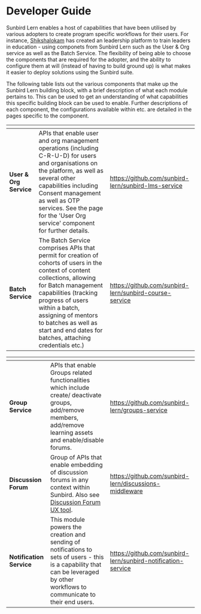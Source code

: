 # Developer Guide

Sunbird Lern enables a host of capabilities that have been utilised by various adopters to create program specific workflows for their users. For instance, [Shikshalokam](https://shikshalokam.org) has created an  leadership platform to train leaders in education - using componets from Sunbird Lern such as the User & Org service as well as the Batch Service. The flexibility of being able to choose the components that are required for the adopter, and the ability to configure them at will (instead of having to build ground up) is what makes it easier to deploy solutions using the Sunbird suite.

The following table lists out the various components that make up the Sunbird Lern building block, with a brief description of what each module pertains to. This can be used to get an understanding of what capabilities this specific building block can be used to enable. Further descriptions of each component, the configurations available within etc. are detailed in the pages specific to the component.

<table data-card-size="large" data-view="cards"><thead><tr><th></th><th></th><th data-hidden data-card-target data-type="content-ref"></th></tr></thead><tbody><tr><td><strong>User &#x26; Org Service</strong></td><td>APIs that enable user and org management operations (including C-R-U-D) for users and organisations on the platform, as well as several other capabilities including Consent management as well as OTP services. See the page for the 'User Org service' component for further details.</td><td><a href="https://github.com/sunbird-lern/sunbird-lms-service">https://github.com/sunbird-lern/sunbird-lms-service</a></td></tr><tr><td><strong>Batch Service</strong></td><td>The Batch Service comprises APIs that permit for creation of cohorts of users in the context of content collections, allowing for Batch management capabilities (tracking progress of users within a batch, assigning of mentors to batches as well as start and end dates for batches, attaching credentials etc.)</td><td><a href="https://github.com/sunbird-lern/sunbird-course-service">https://github.com/sunbird-lern/sunbird-course-service</a></td></tr></tbody></table>

<table data-view="cards"><thead><tr><th></th><th></th><th data-hidden data-card-target data-type="content-ref"></th></tr></thead><tbody><tr><td><strong>Group Service</strong></td><td>APIs that enable Groups related functionalities which include create/ deactivate groups, add/remove members, add/remove learning assets and enable/disable forums.</td><td><a href="https://github.com/sunbird-lern/groups-service">https://github.com/sunbird-lern/groups-service</a></td></tr><tr><td><strong>Discussion Forum</strong></td><td>Group of APIs that enable embedding of discussion forums in any context within Sunbird. Also see <a href="https://github.com/Sunbird-Ed/discussions-UI">Discussion Forum UX tool</a>.</td><td><a href="https://github.com/sunbird-lern/discussions-middleware">https://github.com/sunbird-lern/discussions-middleware</a></td></tr><tr><td><strong>Notification Service</strong></td><td>This module powers the creation and sending of notifications to sets of users - this is a capability that can be leveraged by other workflows to communicate to their end users.</td><td><a href="https://github.com/sunbird-lern/sunbird-notification-service">https://github.com/sunbird-lern/sunbird-notification-service</a></td></tr></tbody></table>
